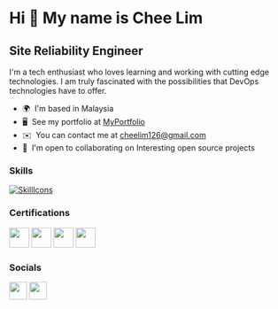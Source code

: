 Hi 👋 My name is Chee Lim
=========================

Site Reliability Engineer
-------------------------

I'm a tech enthusiast who loves learning and working with cutting edge technologies. I am truly fascinated with the possibilities that DevOps technologies have to offer.

* 🌍  I'm based in Malaysia
* 🖥️  See my portfolio at [MyPortfolio](https://my-portfolio-seven-peach-83.vercel.app/)
* ✉️  You can contact me at [cheelim126@gmail.com](mailto:cheelim126@gmail.com)
* 🤝  I'm open to collaborating on Interesting open source projects

### Skills
[![SkillIcons](https://skillicons.dev/icons?i=aws,kubernetes,gcp,nodejs,go,mongodb,py,docker)](https://skillicons.dev)


### Certifications
<p align="left"> 
<a href="https://www.credly.com/badges/4b0c713d-b5d2-4a1d-a631-81199267c72d/linked_in?t=rmoa3n" target="_blank" rel="noreferrer"><img src="https://d1.awsstatic.com/training-and-certification/certification-badges/AWS-Certified-SysOps-Administrator-Associate_badge.c3586b02748654fb588633314dd66a1d6841893b.png" width="36" height="36" /></a> 
<a href="https://www.credly.com/badges/dae18f30-d281-4e9b-b3bf-90537108ef89/linked_in?t=rbcgs7" target="_blank" rel="noreferrer"><img src="https://d1.awsstatic.com/training-and-certification/certification-badges/AWS-Certified-Developer-Associate_badge.5c083fa855fe82c1cf2d0c8b883c265ec72a17c0.png" width="36" height="36" /></a> 
<a href="https://www.credly.com/badges/5d88dfc2-baca-4253-90a9-bb00462e5e96/linked_in?t=rfuzf4" target="_blank" rel="noreferrer"><img src="https://d1.awsstatic.com/training-and-certification/certification-badges/AWS-Certified-Solutions-Architect-Associate_badge.3419559c682629072f1eb968d59dea0741772c0f.png" width="36" height="36" /></a>
<a href="https://www.credly.com/badges/44162447-5b3a-417b-90a7-edf9039d1e1e/linked_in?t=rcxpty" target="_blank" rel="noreferrer"><img src="https://www.datocms-assets.com/2885/1645553469-hcta0-badge.png?fit=max&fm=png&q=80" width="36" height="36" /></a>
</p>


### Socials

<p align="left"> <a href="https://www.github.com/cheelim1" target="_blank" rel="noreferrer"><img src="https://raw.githubusercontent.com/danielcranney/readme-generator/main/public/icons/socials/github.svg" width="32" height="32" /></a> <a href="https://www.linkedin.com/in/cheelim-toh" target="_blank" rel="noreferrer"><img src="https://raw.githubusercontent.com/danielcranney/readme-generator/main/public/icons/socials/linkedin.svg" width="32" height="32" /></a></p>
